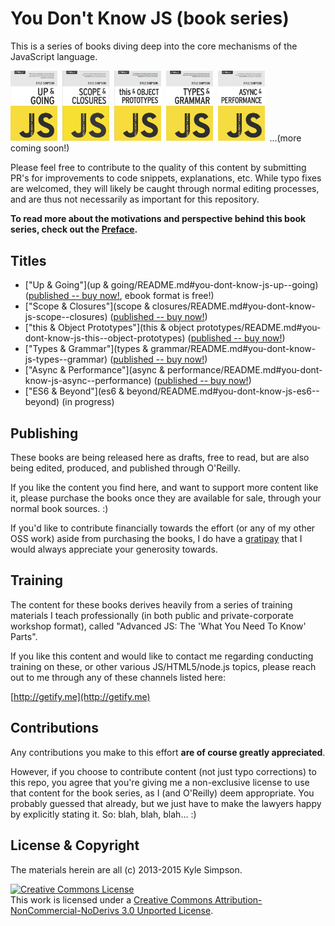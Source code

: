 # You Don't Know JS (book series)

This is a series of books diving deep into the core mechanisms of the JavaScript language.

<a href="http://shop.oreilly.com/product/0636920039303.do"><img src="up %26 going/cover.jpg" width="75"></a>&nbsp;
<a href="http://shop.oreilly.com/product/0636920026327.do"><img src="scope %26 closures/cover.jpg" width="75"></a>&nbsp;
<a href="http://shop.oreilly.com/product/0636920033738.do"><img src="this %26 object prototypes/cover.jpg" width="75"></a>&nbsp;
<a href="http://shop.oreilly.com/product/0636920033745.do"><img src="types %26 grammar/cover.jpg" width="75"></a>&nbsp;
<a href="http://shop.oreilly.com/product/0636920033752.do"><img src="async %26 performance/cover.jpg" width="75"></a>&nbsp;
<span>...(more coming soon!)</span>

Please feel free to contribute to the quality of this content by submitting PR's for improvements to code snippets, explanations, etc. While typo fixes are welcomed, they will likely be caught through normal editing processes, and are thus not necessarily as important for this repository.

**To read more about the motivations and perspective behind this book series, check out the [Preface](preface.md).**

## Titles

* ["Up & Going"](up & going/README.md#you-dont-know-js-up--going) ([published -- buy now!](http://shop.oreilly.com/product/0636920039303.do), ebook format is free!)
* ["Scope & Closures"](scope & closures/README.md#you-dont-know-js-scope--closures) ([published -- buy now!](http://shop.oreilly.com/product/0636920026327.do))
* ["this & Object Prototypes"](this & object prototypes/README.md#you-dont-know-js-this--object-prototypes) ([published -- buy now!](http://shop.oreilly.com/product/0636920033738.do))
* ["Types & Grammar"](types & grammar/README.md#you-dont-know-js-types--grammar) ([published -- buy now!](http://shop.oreilly.com/product/0636920033745.do))
* ["Async & Performance"](async & performance/README.md#you-dont-know-js-async--performance) ([published -- buy now!](http://shop.oreilly.com/product/0636920033752.do))
* ["ES6 & Beyond"](es6 & beyond/README.md#you-dont-know-js-es6--beyond) (in progress)

## Publishing

These books are being released here as drafts, free to read, but are also being edited, produced, and published through O'Reilly.

If you like the content you find here, and want to support more content like it, please purchase the books once they are available for sale, through your normal book sources. :)

If you'd like to contribute financially towards the effort (or any of my other OSS work) aside from purchasing the books, I do have a [gratipay](https://gratipay.com/getify/) that I would always appreciate your generosity towards.

## Training

The content for these books derives heavily from a series of training materials I teach professionally (in both public and private-corporate workshop format), called "Advanced JS: The 'What You Need To Know' Parts".

If you like this content and would like to contact me regarding conducting training on these, or other various JS/HTML5/node.js topics, please reach out to me through any of these channels listed here:

[http://getify.me](http://getify.me)

## Contributions

Any contributions you make to this effort **are of course greatly appreciated**.

However, if you choose to contribute content (not just typo corrections) to this repo, you agree that you're giving me a non-exclusive license to use that content for the book series, as I (and O'Reilly) deem appropriate. You probably guessed that already, but we just have to make the lawyers happy by explicitly stating it. So: blah, blah, blah... :)

## License & Copyright

The materials herein are all (c) 2013-2015 Kyle Simpson.

<a rel="license" href="http://creativecommons.org/licenses/by-nc-nd/3.0/"><img alt="Creative Commons License" style="border-width:0" src="https://i.creativecommons.org/l/by-nc-nd/3.0/88x31.png" /></a><br />This work is licensed under a <a rel="license" href="http://creativecommons.org/licenses/by-nc-nd/3.0/">Creative Commons Attribution-NonCommercial-NoDerivs 3.0 Unported License</a>.
